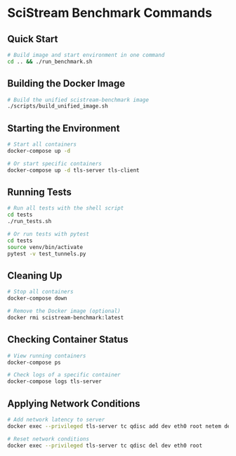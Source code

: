 # SciStream Benchmark Commands

## Quick Start
```bash
# Build image and start environment in one command
cd .. && ./run_benchmark.sh
```

## Building the Docker Image
```bash
# Build the unified scistream-benchmark image
./scripts/build_unified_image.sh
```

## Starting the Environment
```bash
# Start all containers
docker-compose up -d

# Or start specific containers
docker-compose up -d tls-server tls-client
```

## Running Tests
```bash
# Run all tests with the shell script
cd tests
./run_tests.sh

# Or run tests with pytest
cd tests
source venv/bin/activate
pytest -v test_tunnels.py
```

## Cleaning Up
```bash
# Stop all containers
docker-compose down

# Remove the Docker image (optional)
docker rmi scistream-benchmark:latest
```

## Checking Container Status
```bash
# View running containers
docker-compose ps

# Check logs of a specific container
docker-compose logs tls-server
```

## Applying Network Conditions
```bash
# Add network latency to server
docker exec --privileged tls-server tc qdisc add dev eth0 root netem delay 10ms rate 1gbit

# Reset network conditions
docker exec --privileged tls-server tc qdisc del dev eth0 root
```